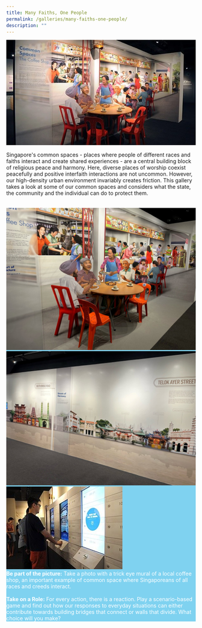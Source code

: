 ```yaml
---
title: Many Faiths, One People
permalink: /galleries/many-faiths-one-people/
description: ""
---
```

![GALLERY THREE: MANY FAITHS, ONE PEOPLE](/images/G3_1.jpg)

Singapore's common spaces - places where people of different races and faiths interact and create shared experiences - are a central building block of religious peace and harmony. Here, diverse places of worship coexist peacefully and positive interfaith interactions are not uncommon. However, our high-density urban environment invariably creates friction. This gallery takes a look at some of our common spaces and considers what the state, the community and the individual can do to protect them.<br /><br />

<div class="row" style="background: #7fd2f0; color:#fff">
	<div class="col is-6"><img src="/images/Gallery%203.jpg" alt="Gallery 3 - Coffee Shop" /></div>
	<div class="col is-6"><a href="/streets-of-harmony/telok-aye-amoy-streets/"><img src="/images/Streets%20of%20Harmony.jpg" alt="Streets of Harmony" /></a></div>
</div>

<div class="row" style="background: #7fd2f0; color:#fff">
<div class="col is-4"><img src="/images/G3_highlights.jpg" /></div>
	<div class="col is-8"><b>Be part of the picture:</b>  Take a photo with a trick eye mural of a local coffee shop, an important example of common space where Singaporeans of all races and creeds interact. <br /><br /><b>Take on a Role:</b> For every action, there is a reaction. Play a scenario-based game and find out how our responses to everyday situations can either contribute towards building bridges that connect or walls that divide. What choice will you make?</div>
	</div>